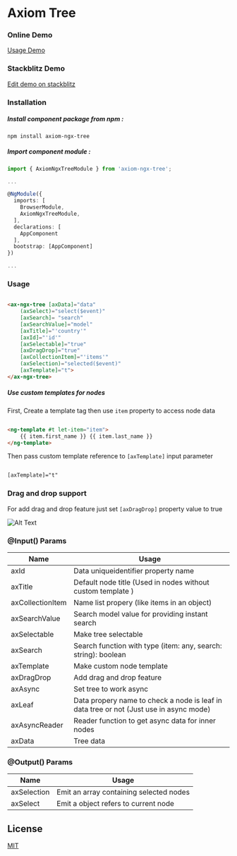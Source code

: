 # Axiom Tree


### Online Demo

[Usage Demo](http://app.musaei.me/angular/tree/)

### Stackblitz Demo

[Edit demo on stackblitz](https://stackblitz.com/edit/axiom-ngx-tree)

### Installation

##### Install component package from npm :

`npm install axiom-ngx-tree`

##### Import component module :

```typescript
import { AxiomNgxTreeModule } from 'axiom-ngx-tree';

...

@NgModule({
  imports: [
    BrowserModule,
    AxiomNgxTreeModule,
  ], 
  declarations: [
    AppComponent
  ],
  bootstrap: [AppComponent]
})

...

```

### Usage

```html

<ax-ngx-tree [axData]="data" 
    (axSelect)="select($event)" 
    [axSearch]= "search"
    [axSearchValue]="model" 
    [axTitle]="'country'" 
    [axId]="'id'" 
    [axSelectable]="true"
    [axDragDrop]="true"
    [axCollectionItem]="'items'" 
    (axSelection)="selected($event)"
    [axTemplate]="t">
</ax-ngx-tree>

```

##### Use custom templates for nodes

First, Create a template tag then use `item` property to access node data

```html

<ng-template #t let-item="item">
    {{ item.first_name }} {{ item.last_name }}
</ng-template>

```

Then pass custom template reference to `[axTemplate]` input parameter

```html

[axTemplate]="t"

```

### Drag and drop support

For add drag and drop feature just set `[axDragDrop]` property value to true

![Alt Text](https://media.giphy.com/media/iOyDWDp3aKvHwPBxMU/giphy.gif)

### @Input() Params

| Name | Usage |
| ------ | ------ |
| axId | Data uniqueidentifier property name |
| axTitle | Default node title (Used in nodes without custom template ) |
| axCollectionItem | Name list propery (like items in an object) |
| axSearchValue | Search model value for providing instant search |
| axSelectable | Make tree selectable |
| axSearch | Search function with type (item: any, search: string): boolean |
| axTemplate | Make custom node template |
| axDragDrop | Add drag and drop feature |
| axAsync | Set tree to work async |
| axLeaf | Data propery name to check a node is leaf in data tree or not (Just use in async mode) |
| axAsyncReader | Reader function to get async data for inner nodes |
| axData | Tree data |

### @Output() Params

| Name | Usage |
| ------ | ------ |
| axSelection | Emit an array containing selected nodes |
| axSelect | Emit a object refers to current node |


## License

[MIT](http://opensource.org/licenses/MIT)
